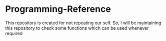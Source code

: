 # Programming-Reference
This repository is created for not repeating our self. So, I will be maintaining this repository to check some functions which can be used whenever required
